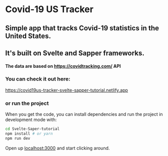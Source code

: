 # Covid-19 US Tracker 

## Simple app that tracks Covid-19 statistics in the United States.
## It's built on Svelte and Sapper frameworks.
#### The data are based on https://covidtracking.com/ API


### You can check it out here:

https://covid19us-tracker-svelte-sapper-tutorial.netlify.app


### or run the project

When you get the code, you can install dependencies and run the project in development mode with:

```bash
cd Svelte-Saper-tutorial
npm install # or yarn
npm run dev
```

Open up [localhost:3000](http://localhost:3000) and start clicking around.
